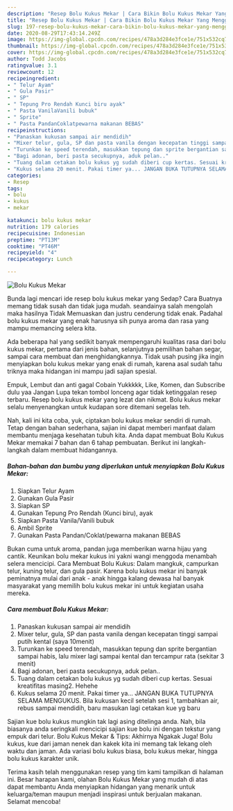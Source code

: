 ```yaml
---
description: "Resep Bolu Kukus Mekar | Cara Bikin Bolu Kukus Mekar Yang Menggugah Selera"
title: "Resep Bolu Kukus Mekar | Cara Bikin Bolu Kukus Mekar Yang Menggugah Selera"
slug: 197-resep-bolu-kukus-mekar-cara-bikin-bolu-kukus-mekar-yang-menggugah-selera
date: 2020-08-29T17:43:14.249Z
image: https://img-global.cpcdn.com/recipes/478a3d284e3fce1e/751x532cq70/bolu-kukus-mekar-foto-resep-utama.jpg
thumbnail: https://img-global.cpcdn.com/recipes/478a3d284e3fce1e/751x532cq70/bolu-kukus-mekar-foto-resep-utama.jpg
cover: https://img-global.cpcdn.com/recipes/478a3d284e3fce1e/751x532cq70/bolu-kukus-mekar-foto-resep-utama.jpg
author: Todd Jacobs
ratingvalue: 3.1
reviewcount: 12
recipeingredient:
- " Telur Ayam"
- " Gula Pasir"
- " SP"
- " Tepung Pro Rendah Kunci biru ayak"
- " Pasta VanilaVanili bubuk"
- " Sprite"
- " Pasta PandanCoklatpewarna makanan BEBAS"
recipeinstructions:
- "Panaskan kukusan sampai air mendidih"
- "Mixer telur, gula, SP dan pasta vanila dengan kecepatan tinggi sampai putih kental (saya 10menit)"
- "Turunkan ke speed terendah, masukkan tepung dan sprite bergantian sampai habis, lalu mixer lagi sampai kental dan tercampur rata (sekitar 3 menit)"
- "Bagi adonan, beri pasta secukupnya, aduk pelan.."
- "Tuang dalam cetakan bolu kukus yg sudah diberi cup kertas. Sesuai kreatifitas masing2. Hehehe"
- "Kukus selama 20 menit. Pakai timer ya... JANGAN BUKA TUTUPNYA SELAMA MENGUKUS. Bila kukusan kecil setelah sesi 1, tambahkan air, rebus sampai mendidih, baru masukan lagi cetakan kue yg baru"
categories:
- Resep
tags:
- bolu
- kukus
- mekar

katakunci: bolu kukus mekar 
nutrition: 179 calories
recipecuisine: Indonesian
preptime: "PT13M"
cooktime: "PT46M"
recipeyield: "4"
recipecategory: Lunch

---
```



![Bolu Kukus Mekar](https://img-global.cpcdn.com/recipes/478a3d284e3fce1e/751x532cq70/bolu-kukus-mekar-foto-resep-utama.jpg)

Bunda lagi mencari ide resep bolu kukus mekar yang Sedap? Cara Buatnya memang tidak susah dan tidak juga mudah. seandainya salah mengolah maka hasilnya Tidak Memuaskan dan justru cenderung tidak enak. Padahal bolu kukus mekar yang enak harusnya sih punya aroma dan rasa yang mampu memancing selera kita.

Ada beberapa hal yang sedikit banyak mempengaruhi kualitas rasa dari bolu kukus mekar, pertama dari jenis bahan, selanjutnya pemilihan bahan segar, sampai cara membuat dan menghidangkannya. Tidak usah pusing jika ingin menyiapkan bolu kukus mekar yang enak di rumah, karena asal sudah tahu triknya maka hidangan ini mampu jadi sajian spesial.

Empuk, Lembut dan anti gagal Cobain Yukkkkk, Like, Komen, dan Subscribe dulu yaa Jangan Lupa tekan tombol lonceng agar tidak ketinggalan resep terbaru. Resep bolu kukus mekar yang lezat dan nikmat. Bolu kukus mekar selalu menyenangkan untuk kudapan sore ditemani segelas teh.


Nah, kali ini kita coba, yuk, ciptakan bolu kukus mekar sendiri di rumah. Tetap dengan bahan sederhana, sajian ini dapat memberi manfaat dalam membantu menjaga kesehatan tubuh kita. Anda dapat membuat Bolu Kukus Mekar memakai 7 bahan dan 6 tahap pembuatan. Berikut ini langkah-langkah dalam membuat hidangannya.

<!--inarticleads1-->

##### Bahan-bahan dan bumbu yang diperlukan untuk menyiapkan Bolu Kukus Mekar:

1. Siapkan  Telur Ayam
1. Gunakan  Gula Pasir
1. Siapkan  SP
1. Gunakan  Tepung Pro Rendah (Kunci biru), ayak
1. Siapkan  Pasta Vanila/Vanili bubuk
1. Ambil  Sprite
1. Gunakan  Pasta Pandan/Coklat/pewarna makanan BEBAS


Bukan cuma untuk aroma, pandan juga memberikan warna hijau yang cantik. Keunikan bolu mekar kukus ini yakni wangi menggoda menambah selera mencicipi. Cara Membuat Bolu Kukus: Dalam mangkuk, campurkan telur, kuning telur, dan gula pasir. Karena bolu kukus mekar ini banyak peminatnya mulai dari anak - anak hingga kalang dewasa hal banyak masyarakat yang memilih bolu kukus mekar ini untuk kegiatan usaha mereka. 

<!--inarticleads2-->

##### Cara membuat Bolu Kukus Mekar:

1. Panaskan kukusan sampai air mendidih
1. Mixer telur, gula, SP dan pasta vanila dengan kecepatan tinggi sampai putih kental (saya 10menit)
1. Turunkan ke speed terendah, masukkan tepung dan sprite bergantian sampai habis, lalu mixer lagi sampai kental dan tercampur rata (sekitar 3 menit)
1. Bagi adonan, beri pasta secukupnya, aduk pelan..
1. Tuang dalam cetakan bolu kukus yg sudah diberi cup kertas. Sesuai kreatifitas masing2. Hehehe
1. Kukus selama 20 menit. Pakai timer ya... JANGAN BUKA TUTUPNYA SELAMA MENGUKUS. Bila kukusan kecil setelah sesi 1, tambahkan air, rebus sampai mendidih, baru masukan lagi cetakan kue yg baru


Sajian kue bolu kukus mungkin tak lagi asing ditelinga anda. Nah, bila biasanya anda seringkali mencicipi sajian kue bolu ini dengan tekstur yang empuk dari telur. Bolu Kukus Mekar &amp; Tips: Akhirnya Ngakak Juga! Bolu kukus, kue dari jaman nenek dan kakek kita ini memang tak lekang oleh waktu dan jaman. Ada variasi bolu kukus biasa, bolu kukus mekar, hingga bolu kukus karakter unik. 

Terima kasih telah menggunakan resep yang tim kami tampilkan di halaman ini. Besar harapan kami, olahan Bolu Kukus Mekar yang mudah di atas dapat membantu Anda menyiapkan hidangan yang menarik untuk keluarga/teman maupun menjadi inspirasi untuk berjualan makanan. Selamat mencoba!
